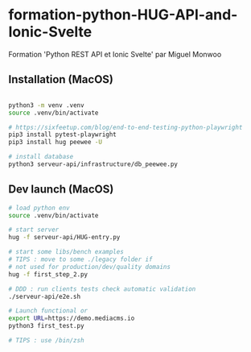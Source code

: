 # formation-python-HUG-API-and-Ionic-Svelte
Formation 'Python REST API et Ionic Svelte'  par Miguel Monwoo

## Installation (MacOS)

```bash

python3 -m venv .venv
source .venv/bin/activate

# https://sixfeetup.com/blog/end-to-end-testing-python-playwright
pip3 install pytest-playwright
pip3 install hug peewee -U

# install database
python3 serveur-api/infrastructure/db_peewee.py

```
## Dev launch (MacOS)

```bash
# load python env
source .venv/bin/activate

# start server
hug -f serveur-api/HUG-entry.py

# start some libs/bench examples
# TIPS : move to some ./legacy folder if
# not used for production/dev/quality domains
hug -f first_step_2.py

# DDD : run clients tests check automatic validation
./serveur-api/e2e.sh

# Launch functional or
export URL=https://demo.mediacms.io
python3 first_test.py

# TIPS : use /bin/zsh

```
